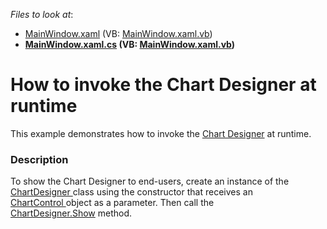 <!-- default file list -->
*Files to look at*:

* [MainWindow.xaml](./CS/ChartDesignerRuntime/MainWindow.xaml) (VB: [MainWindow.xaml.vb](./VB/ChartDesignerRuntime/MainWindow.xaml.vb))
* **[MainWindow.xaml.cs](./CS/ChartDesignerRuntime/MainWindow.xaml.cs) (VB: [MainWindow.xaml.vb](./VB/ChartDesignerRuntime/MainWindow.xaml.vb))**
<!-- default file list end -->
# How to invoke the Chart Designer at runtime


This example demonstrates how to invoke the <a href="https://documentation.devexpress.com/#WPF/CustomDocument17445">Chart Designer</a> at runtime.


<h3>Description</h3>

To show the Chart Designer to end-users, create an instance of the <a href="https://documentation.devexpress.com/#WPF/clsDevExpressChartsDesignerChartDesignertopic">ChartDesigner&nbsp;</a>class using the constructor that receives an <a href="https://documentation.devexpress.com/#WPF/clsDevExpressXpfChartsChartControltopic">ChartControl&nbsp;</a>object as a parameter. Then call the <a href="https://documentation.devexpress.com/#WPF/DevExpressChartsDesignerChartDesigner_Showtopic">ChartDesigner.Show</a>&nbsp;method.

<br/>


